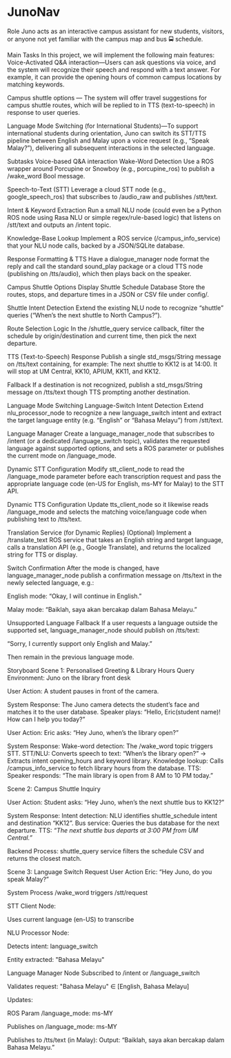 # JunoNav

Role
Juno acts as an interactive campus assistant for new students, visitors, or anyone not yet familiar with the campus map and bus 🚍 schedule.

Main Tasks
In this project, we will implement the following main features:
Voice-Activated Q&A interaction—Users can ask questions via voice, and the system will recognize their speech and respond with a text answer. For example, it can provide the opening hours of common campus locations by matching keywords.


Campus shuttle options — The system will offer travel suggestions for campus shuttle routes, which will be replied to in TTS (text-to-speech) in response to user queries.


Language Mode Switching (for International Students)—To support international students during orientation, Juno can switch its STT/TTS pipeline between English and Malay upon a voice request (e.g., “Speak Malay?”), delivering all subsequent interactions in the selected language.

Subtasks
Voice-based Q&A interaction
Wake-Word Detection
Use a ROS wrapper around Porcupine or Snowboy (e.g., porcupine_ros) to publish a /wake_word Bool message.


Speech-to-Text (STT)
Leverage a cloud STT node (e.g., google_speech_ros) that subscribes to /audio_raw and publishes /stt/text.


Intent & Keyword Extraction
Run a small NLU node (could even be a Python ROS node using Rasa NLU or simple regex/rule-based logic) that listens on /stt/text and outputs an /intent topic.




Knowledge-Base Lookup
Implement a ROS service (/campus_info_service) that your NLU node calls, backed by a JSON/SQLite database.


Response Formatting & TTS
Have a dialogue_manager node format the reply and call the standard sound_play package or a cloud TTS node (publishing on /tts/audio), which then plays back on the speaker.

Campus Shuttle Options Display
Shuttle Schedule Database
Store the routes, stops, and departure times in a JSON or CSV file under config/.


Shuttle Intent Detection
Extend the existing NLU node to recognize “shuttle” queries (“When’s the next shuttle to North Campus?”).


Route Selection Logic
In the /shuttle_query service callback, filter the schedule by origin/destination and current time, then pick the next departure.


TTS (Text-to-Speech) Response
Publish a single std_msgs/String message on /tts/text containing, for example:
The next shuttle to KK12 is at 14:00. 
It will stop at UM Central, KK10, APIUM, KK11, and KK12.

Fallback
If a destination is not recognized, publish a std_msgs/String message on /tts/text though TTS prompting another destination.

Language Mode Switching
Language-Switch Intent Detection
Extend nlu_processor_node to recognize a new language_switch intent and extract the target language entity (e.g. “English” or “Bahasa Melayu”) from /stt/text.


Language Manager
Create a language_manager_node that subscribes to /intent (or a dedicated /language_switch topic), validates the requested language against supported options, and sets a ROS parameter or publishes the current mode on /language_mode.


Dynamic STT Configuration
Modify stt_client_node to read the /language_mode parameter before each transcription request and pass the appropriate language code (en-US for English, ms-MY for Malay) to the STT API.





Dynamic TTS Configuration
Update tts_client_node so it likewise reads /language_mode and selects the matching voice/language code when publishing text to /tts/text.


Translation Service (for Dynamic Replies)
(Optional) Implement a /translate_text ROS service that takes an English string and target language, calls a translation API (e.g., Google Translate), and returns the localized string for TTS or display.


Switch Confirmation
After the mode is changed, have language_manager_node publish a confirmation message on /tts/text in the newly selected language, e.g.:


English mode: “Okay, I will continue in English.”


Malay mode: “Baiklah, saya akan bercakap dalam Bahasa Melayu.”


Unsupported Language Fallback
If a user requests a language outside the supported set, language_manager_node should publish on /tts/text:


 “Sorry, I currently support only English and Malay.”



Then remain in the previous language mode.





Storyboard
Scene 1: Personalised Greeting & Library Hours Query
Environment: Juno on the library front desk

User Action: A student pauses in front of the camera.

System Response:
The Juno camera detects the student’s face and matches it to the user database.
Speaker plays: “Hello, Eric(student name)! How can I help you today?”

User Action: Eric asks: “Hey Juno, when’s the library open?”

System Response:
Wake-word detection: The /wake_word topic triggers STT.
STT/NLU: Converts speech to text: “When’s the library open?” → Extracts intent opening_hours and keyword library.
Knowledge lookup: Calls /campus_info_service to fetch library hours from the database.
TTS: Speaker responds: “The main library is open from 8 AM to 10 PM today.”


Scene 2: Campus Shuttle Inquiry 

User Action: Student asks: “Hey Juno, when’s the next shuttle bus to KK12?”

System Response:
Intent detection: NLU identifies shuttle_schedule intent and destination “KK12”.
Bus service: Queries the bus database for the next departure.
TTS: *“The next shuttle bus departs at 3:00 PM from UM Central.”*

Backend Process:
shuttle_query service filters the schedule CSV and returns the closest match.

Scene 3: Language Switch Request
User Action
Eric: “Hey Juno, do you speak Malay?”


System Process
/wake_word triggers /stt/request


STT Client Node:


Uses current language (en-US) to transcribe


NLU Processor Node:


Detects intent: language_switch


Entity extracted: "Bahasa Melayu"


Language Manager Node
Subscribed to /intent or /language_switch


Validates request: "Bahasa Melayu" ∈ [English, Bahasa Melayu]


Updates:


ROS Param /language_mode: ms-MY


Publishes on /language_mode: ms-MY


Publishes to /tts/text (in Malay):
 Output: “Baiklah, saya akan bercakap dalam Bahasa Melayu.”
